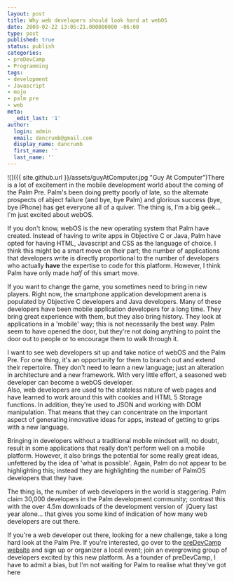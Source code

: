 ```yaml
---
layout: post
title: Why web developers should look hard at webOS
date: 2009-02-22 13:05:21.000000000 -06:00
type: post
published: true
status: publish
categories:
- preDevCamp
- Programming
tags:
- development
- Javascript
- mojo
- palm pre
- web
meta:
  _edit_last: '1'
author:
  login: admin
  email: dancrumb@gmail.com
  display_name: dancrumb
  first_name: ''
  last_name: ''
---
```

![]({{ site.github.url }}/assets/guyAtComputer.jpg "Guy At Computer")There is a lot of excitement in the mobile development world about the coming of the Palm Pre. Palm's been doing pretty poorly of late, so the alternate prospects of abject failure (and bye, bye Palm) and glorious success (bye, bye iPhone) has get everyone all of a quiver. The thing is, I'm a big geek... I'm just excited about webOS.  

If you don't know, webOS is the new operating system that Palm have created. Instead of having to write apps in Objective C or Java, Palm have opted for having HTML, Javascript and CSS as the language of choice. I think this might be a smart move on their part; the number of applications that developers write is directly proportional to the number of developers who actually **have** the expertise to code for this platform. However, I think Palm have only made _half_ of this smart move.

If you want to change the game, you sometimes need to bring in new players. Right now, the smartphone application development arena is populated by Objective C developers and Java developers. Many of these developers have been mobile application developers for a long time. They bring great experience with them, but they also bring history. They look at applications in a 'mobile' way; this is not necessarily the best way. Palm seem to have opened the door, but they're not doing anything to point the door out to people or to encourage them to walk through it.

I want to see web developers sit up and take notice of webOS and the Palm Pre. For one thing, it's an opportunity for them to branch out and extend their repertoire. They don't need to learn a new language; just an alteration in architecture and a new framework. With very little effort, a seasoned web developer can become a webOS developer.  
Also, web developers are used to the stateless nature of web pages and have learned to work around this with cookies and HTML 5 Storage functions. In addition, they're used to JSON and working with DOM manipulation. That means that they can concentrate on the important aspect of generating innovative ideas for apps, instead of getting to grips with a new language.

Bringing in developers without a traditional mobile mindset will, no doubt, result in some applications that really don't perform well on a mobile platform. However, it also brings the potential for some really great ideas, unfettered by the idea of 'what is possible'. Again, Palm do not appear to be highlighting this; instead they are highlighting the number of PalmOS developers that they have.

The thing is, the number of web developers in the world is staggering. Palm claim 30,000 developers in the Palm development community; contrast this with the over 4.5m downloads of the development version of  jQuery last year alone... that gives you some kind of indication of how many web developers are out there.

If you're a web developer out there, looking for a new challenge, take a long hard look at the Palm Pre. If you're interested, go over to the [preDevCamp website](http://predevcamp.org) and sign up or organizer a local event; join an evergrowing group of developers excited by this new platform. As a founder of preDevCamp, I have to admit a bias, but I'm not waiting for Palm to realise what they've got here
